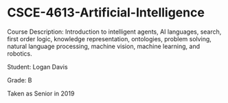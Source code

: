 # CSCE-4613-Artificial-Intelligence
Course Description: Introduction to intelligent agents, AI languages, search, first order logic, knowledge representation, ontologies, problem solving, natural language processing, machine vision, machine learning, and robotics.

Student: Logan Davis

Grade: B

Taken as Senior in 2019
